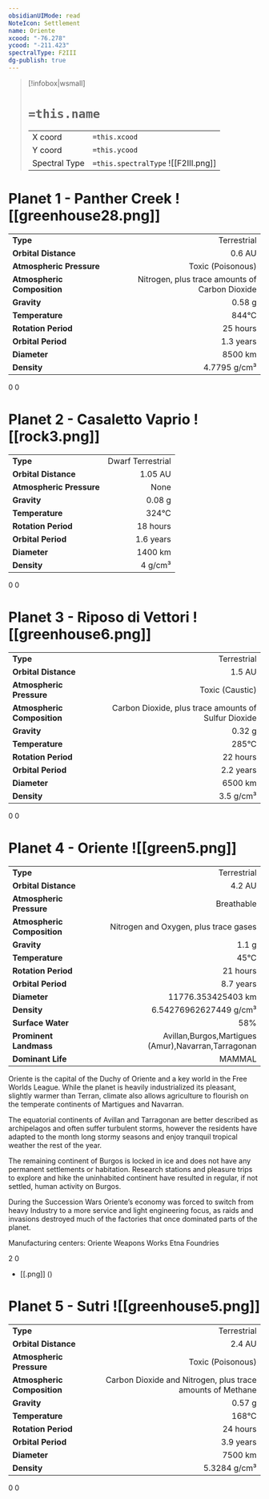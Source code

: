 ```yaml
---
obsidianUIMode: read
NoteIcon: Settlement
name: Oriente
xcood: "-76.278"
ycood: "-211.423"
spectralType: F2III
dg-publish: true
---
```

> [!infobox|wsmall]
> # `=this.name`
> | | |
> | - | - |
> | X coord | `=this.xcood` |
> | Y coord| `=this.ycood` |
> | Spectral Type | `=this.spectralType` ![[F2III.png]] |

# Planet 1 - Panther Creek ![[greenhouse28.png]]
|                             |                           |
| --------------------------- | -------------------------:|
| **Type**                    |             Terrestrial |
| **Orbital Distance**        |   0.6 AU |
| **Atmospheric Pressure**    |       Toxic (Poisonous) |
| **Atmospheric Composition** |      Nitrogen, plus trace amounts of Carbon Dioxide |
| **Gravity**                 |        0.58 g |
| **Temperature**             |    844°C |
| **Rotation Period**         |  25 hours |
| **Orbital Period** | 1.3 years |
| **Diameter**                |      8500 km | 
| **Density**                 |    4.7795 g/cm³ |



0
0



# Planet 2 - Casaletto Vaprio ![[rock3.png]]
|                             |                           |
| --------------------------- | -------------------------:|
| **Type**                    |             Dwarf Terrestrial |
| **Orbital Distance**        |   1.05 AU |
| **Atmospheric Pressure**    |       None |
| **Gravity**                 |        0.08 g |
| **Temperature**             |    324°C |
| **Rotation Period**         |  18 hours |
| **Orbital Period** | 1.6 years |
| **Diameter**                |      1400 km | 
| **Density**                 |    4 g/cm³ |



0
0



# Planet 3 - Riposo di Vettori ![[greenhouse6.png]]
|                             |                           |
| --------------------------- | -------------------------:|
| **Type**                    |             Terrestrial |
| **Orbital Distance**        |   1.5 AU |
| **Atmospheric Pressure**    |       Toxic (Caustic) |
| **Atmospheric Composition** |      Carbon Dioxide, plus trace amounts of Sulfur Dioxide |
| **Gravity**                 |        0.32 g |
| **Temperature**             |    285°C |
| **Rotation Period**         |  22 hours |
| **Orbital Period** | 2.2 years |
| **Diameter**                |      6500 km | 
| **Density**                 |    3.5 g/cm³ |



0
0



# Planet 4 - Oriente ![[green5.png]]
|                             |                           |
| --------------------------- | -------------------------:|
| **Type**                    |             Terrestrial |
| **Orbital Distance**        |   4.2 AU |
| **Atmospheric Pressure**    |       Breathable |
| **Atmospheric Composition** |      Nitrogen and Oxygen, plus trace gases |
| **Gravity**                 |        1.1 g |
| **Temperature**             |    45°C |
| **Rotation Period**         |  21 hours |
| **Orbital Period** | 8.7 years |
| **Diameter**                |      11776.353425403 km | 
| **Density**                 |    6.54276962627449 g/cm³ |
| **Surface Water**           |           58% | 
| **Prominent Landmass**      |         Avillan,Burgos,Martigues (Amur),Navarran,Tarragonan | 
| **Dominant Life**           |         MAMMAL |

Oriente is the capital of the Duchy of Oriente and a key world in the Free Worlds League. While the planet is heavily industrialized its pleasant, slightly warmer than Terran, climate also allows agriculture to flourish on the temperate continents of Martigues and Navarran.

The equatorial continents of Avillan and Tarragonan are better described as archipelagos and often suffer turbulent storms, however the residents have adapted to the month long stormy seasons and enjoy tranquil tropical weather the rest of the year.

The remaining continent of Burgos is locked in ice and does not have any permanent settlements or habitation. Research stations and pleasure trips to explore and hike the uninhabited continent have resulted in regular, if not settled, human activity on Burgos.

During the Succession Wars Oriente’s economy was forced to switch from heavy Industry to a more service and light engineering focus, as raids and invasions destroyed much of the factories that once dominated parts of the planet.

Manufacturing centers:
Oriente Weapons Works
Etna Foundries

2
0

- [[.png]]  ()

# Planet 5 - Sutri ![[greenhouse5.png]]
|                             |                           |
| --------------------------- | -------------------------:|
| **Type**                    |             Terrestrial |
| **Orbital Distance**        |   2.4 AU |
| **Atmospheric Pressure**    |       Toxic (Poisonous) |
| **Atmospheric Composition** |      Carbon Dioxide and Nitrogen, plus trace amounts of Methane |
| **Gravity**                 |        0.57 g |
| **Temperature**             |    168°C |
| **Rotation Period**         |  24 hours |
| **Orbital Period** | 3.9 years |
| **Diameter**                |      7500 km | 
| **Density**                 |    5.3284 g/cm³ |



0
0



